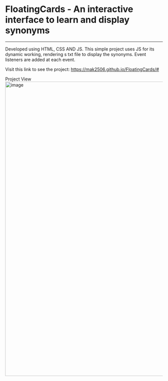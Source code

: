 # FloatingCards - An interactive interface to learn and display synonyms
___

Developed using HTML, CSS AND JS.
This simple project uses JS for its dynamic working, rendering s txt file to display the synonyms.
Event listeners are added at each event.

Visit this link to see the project: https://mak2506.github.io/FloatingCards/#

Project View
<img width="942" alt="image" src="https://github.com/mak2506/FloatingCards/assets/73823914/d67fb436-99df-4364-a2b6-a255ae361b06">

